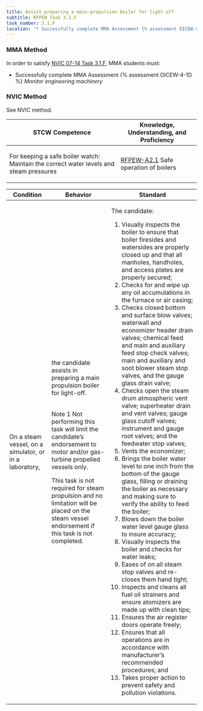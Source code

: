 ```yaml
---
title: Assist preparing a main-propulsion boiler for light-off
subtitle: RFPEW Task 3.1.F 
task_number: 3.1.F
location: "* Successfully complete MMA Assessment {% assessment OICEW-4-1D %} *Monitor engineering machinery*" 
---
```



### MMA Method

In order to satisfy  [NVIC 07-14  Task  3.1.F]({{site.baseurl}}/assets/images/nvic-07-14.pdf), MMA students must:

* Successfully complete MMA Assessment {% assessment OICEW-4-1D %} *Monitor engineering machinery*


### NVIC Method

<a onclick="togglevisibility('nvic_methods')" >See NVIC method.</a>

<div id='nvic_methods' class='hide'>

<table>
<thead>
<tr>
<th class='forty'> STCW Competence </th>
<th class='sixty'> Knowledge, Understanding, and Proficiency </th>
</tr>
</thead>




<tbody>
<tr><td markdown='1'>

For keeping a safe boiler watch: Maintain the correct water levels and steam pressures

</td><td markdown='1'>

[RFPEW-A2.1]({{site.baseurl}}/tables/34.html#RFPEW-A2.1) Safe operation of boilers

</td></tr>


</tbody>
</table>


<table>
<thead>
<tr><th class='twenty'>  Condition </th><th class='twenty'> Behavior </th><th  class='sixty'>Standard </th></tr>
</thead>
<tbody >



<tr><td markdown='1'>

On a steam vessel, on a simulator, or in a laboratory,

</td><td markdown='1'>

the candidate assists in preparing a main propulsion boiler for light-off.

<br>

<div class="tooltip">Note 1
<span class="tooltiptext">
Not performing this task will limit the candidate’s endorsement to motor and/or gas-turbine propelled vessels only.

This task is not required for steam propulsion and no limitation will be placed on the steam vessel endorsement if this task is not completed.
</span>
</div>


</td><td markdown='1'>

The candidate:

1. Visually inspects the boiler to ensure that boiler firesides and watersides are properly closed up and that all manholes, handholes, and access plates are properly secured;
2. Checks for and wipe up any oil accumulations in the furnace or air casing;
3. Checks closed bottom and surface blow valves; waterwall and economizer header drain valves; chemical feed and main and auxiliary feed stop check valves; main and auxiliary and soot blower steam stop valves, and the gauge glass drain valve;
4. Checks open the steam drum atmospheric vent valve; superheater drain and vent valves; gauge glass cutoff valves; instrument and gauge root valves; and the feedwater stop valves;
5. Vents the economizer;
6. Brings the boiler water level to one inch from the bottom of the gauge glass, filling or draining the boiler as necessary and making sure to verify the ability to feed the boiler;
7. Blows down the boiler water level gauge glass to insure accuracy;
8. Visually inspects the boiler and checks for water leaks;
9. Eases of on all steam stop valves and re-closes them hand tight;
10. Inspects and cleans all fuel oil strainers and ensure atomizers are made up with clean tips;
11. Ensures the air register doors operate freely;
12. Ensures that all operations are in accordance with manufacturer’s recommended procedures; and
13. Takes proper action to prevent safety and pollution violations.

</td></tr>
</tbody>
</table>
</div>
